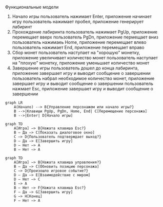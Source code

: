 Функциональные модели
1. Начало игры 
 пользователь нажимает Enter, приложение начинает игру
 пользователь нажимает пробел, приложение генерирует лабиринт 
2. Прохождение лабиринта
 пользователь нажимает PgUp, приложение перемещает вверх 
 пользователь PgDn, приложение пермещает вниз 
 пользователь нажимаеь Home, приложение перемещает влево
 пользователь нажимает End, приложение перемещает вправо
3. Сбор монет
 пользователь наступает на "хорошую" монетку, приложение увеличивает количество монет 
 пользователь наступает на "плохую" монетку, приложение уменьшает количество монет
4. Завершение игры 
 пользователь дошел до конца лабиринта, приложение завершает игру и выводит сообщение о завершении 
 пользователь набрал необходимое количество монет, приложение завершает игру и выводит сообщение о завершении
 пользователь нажмает Esc, приложение завершает игру и выводит сообщение о завершении

```mermaid
graph LR
    A(Начало) --> B{Управление персонажем или начало игры?}
    B -->|Клавиши PgUp, PgDn, Home, End| C[Перемещение персонажа]
    B -->|Enter| D[Начало игры]
```

```mermaid
graph TD
    A[Игра] —> B{Нажата клавиша Esc?}
    B — Да —> C[Показать диалоговое окно]
    C —> D{Пользователь подтверждает выход?}
    D — Да —> E[Завершить игру]
    D — Нет —> A
    B — Нет —> A
```

```mermaid
graph TD
    A[Игра] —> B{Нажата клавиша управления?}
    B — Да —> C[Обновить позицию персонажа]
    C —> D{Произошло игровое событие?}
    D — Да —> E[Взаимодействие с миром]
    D — Нет —> C
    E —> A
    B — Нет —> F{Нажата клавиша Esc?}
    F — Да —> G[Завершить игру]
    G —> H[Конец]
    F — Нет —> A
```
